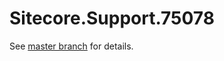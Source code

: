 # Sitecore.Support.75078

See [master branch](https://github.com/sitecoresupport/Sitecore.Support.75078) for details.